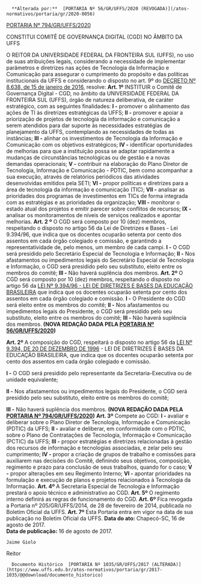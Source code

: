       **Alterada por:**  [PORTARIA Nº 56/GR/UFFS/2020 (REVOGADA)](/atos-normativos/portaria/gr/2020-0056) 

  [PORTARIA Nº 794/GR/UFFS/2020](/atos-normativos/portaria/gr/2020-0794) 

   CONSTITUI COMITÊ DE GOVERNANÇA DIGITAL (CGD) NO ÂMBITO DA UFFS  

 O REITOR DA UNIVERSIDADE FEDERAL DA FRONTEIRA SUL (UFFS), no uso de suas atribuições legais, considerando a necessidade de implementar parâmetros e diretrizes nas ações de Tecnologia da Informação e Comunicação para assegurar o cumprimento do propósito e das políticas institucionais da UFFS e considerando o disposto no art. 9º do [DECRETO Nº 8.638, de 15 de janeiro de 2016](http://www.planalto.gov.br/ccivil_03/_ato2015-2018/2016/decreto/d8638.htm), resolve:   **Art. 1º**  INSTITUIR o Comitê de Governança Digital - CGD, no âmbito da UNIVERSIDADE FEDERAL DA FRONTEIRA SUL (UFFS), órgão de natureza deliberativa, de caráter estratégico, com as seguintes finalidades: **I -**  promover o alinhamento das ações de TI às diretrizes estratégicas da UFFS; **II -**  promover e apoiar a priorização de projetos de tecnologia da informação e comunicação a serem atendidos para dar suporte às necessidades estratégias de planejamento da UFFS, contemplando as necessidades de todas as instâncias; **III -**  alinhar os investimentos de Tecnologia da Informação e Comunicação com os objetivos estratégicos; **IV -**  identificar oportunidades de melhorias para que a instituição possa se adaptar rapidamente a mudanças de circunstâncias tecnológicas ou de gestão e a novas demandas operacionais; **V -**  contribuir na elaboração do Plano Diretor de Tecnologia, Informação e Comunicação - PDTIC, bem como acompanhar a sua execução, através de relatórios periódicos das atividades desenvolvidas emitidos pela SETI; **VI -**  propor políticas e diretrizes para a área de tecnologia da informação e comunicação (TIC); **VII -**  analisar as prioridades dos programas de investimentos em TICs de forma integrada com as estratégias e as prioridades da organização; **VIII -**  monitorar o estado atual dos projetos e emitir parecer sobre conflitos de recursos; **IX -**  analisar os monitoramentos de níveis de serviços realizados e apontar melhorias.   **Art. 2** **º**  O CGD será composto por 10 (dez) membros, respeitando o disposto no artigo 56 da Lei de Diretrizes e Bases - Lei 9.394/96, que indica que os docentes ocuparão setenta por cento dos assentos em cada órgão colegiado e comissão, e garantindo a representatividade de, pelo menos, um membro de cada campi. **I -**  O CGD será presidido pelo Secretário Especial de Tecnologia e Informação; **II -**  Nos afastamentos ou impedimentos legais do Secretário Especial de Tecnologia e Informação, o CGD será presidido pelo seu substituto, eleito entre os membros do comitê; **III -**  Não haverá suplência dos membros. **Art. 2º**  O CGD será composto por 10 (dez) membros, respeitando o disposto no artigo 56 da [LEI Nº 9.394/96 - LEI DE DIRETRIZES E BASES DA EDUCAÇÃO BRASILEIRA](http://www.planalto.gov.br/Ccivil_03/leis/L9394.htm) que indica que os docentes ocuparão setenta por cento dos assentos em cada órgão colegiado e comissão. **I -**  O Presidente do CGD será eleito entre os membros do comitê; **II -**  Nos afastamentos ou impedimentos legais do Presidente, o CGD será presidido pelo seu substituto, eleito entre os membros do comitê; **III -**  Não haverá suplência dos membros.  **(NOVA REDAÇÃO DADA PELA [PORTARIA Nº 56/GR/UFFS/2020](https://www.uffs.edu.br/atos-normativos/portaria/gr/2020-0056))**

   **Art. 2º** A composição do CGD, respeitará o disposto no artigo 56 da [LEI Nº 9.394, DE 20 DE DEZEMBRO DE 1996](http://www.planalto.gov.br/ccivil_03/LEIS/L9394.htm) - LEI DE DIRETRIZES E BASES DA EDUCAÇÃO BRASILEIRA, que indica que os docentes ocuparão setenta por cento dos assentos em cada órgão colegiado e comissão.

 **I -**  O CGD será presidido pelo representante da Secretaria-Executiva ou de unidade equivalente;

 **II -**  Nos afastamentos ou impedimentos legais do Presidente, o CGD será presidido pelo seu substituto, eleito entre os membros do comitê;

 **III -**  Não haverá suplência dos membros. **(NOVA REDAÇÃO DADA PELA [PORTARIA Nº 794/GR/UFFS/2020](https://www.uffs.edu.br/atos-normativos/portaria/gr/2020-0794))**   **Art. 3º**  Compete ao CGD: **I -**  avaliar e deliberar sobre o Plano Diretor de Tecnologia, Informação e Comunicação (PDTIC) da UFFS; **II -**  avaliar e deliberar, em conformidade com o PDTIC, sobre o Plano de Contratações de Tecnologia, Informação e Comunicação (PCTIC) da UFFS; **III -**  propor estratégias e diretrizes relacionadas à gestão dos recursos de informação e tecnologias associadas, e zelar pelo seu cumprimento; **IV -**  propor a criação de grupos de trabalho e comissões para auxiliarem nas decisões do Comitê, definindo seus objetivos, composição, regimento e prazo para conclusão de seus trabalhos, quando for o caso; **V -**  propor alterações em seu Regimento Interno; **VI -**  apontar prioridades na formulação e execução de planos e projetos relacionados à Tecnologia da Informação.   **Art. 4º**  A Secretaria Especial de Tecnologia e Informação prestará o apoio técnico e administrativo ao CGD.   **Art. 5º**  O regimento interno definirá as regras de funcionamento do CGD.   **Art. 6º**  Fica revogada a Portaria nº 205/GR/UFFS/2014, de 28 de fevereiro de 2014, publicada no Boletim Oficial da UFFS.   **Art. 7º**  Esta Portaria entra em vigor na data de sua publicação no Boletim Oficial da UFFS.        **Data do ato:** Chapecó-SC, 16 de agosto de 2017.   
 **Data de publicação:**  16 de agosto de 2017. 

    Jaime Giolo   
 Reitor 

      Documento Histórico  [PORTARIA Nº 1035/GR/UFFS/2017 (ALTERADA)](https://www.uffs.edu.br/atos-normativos/portaria/gr/2017-1035/@@download/documento_historico)     
      